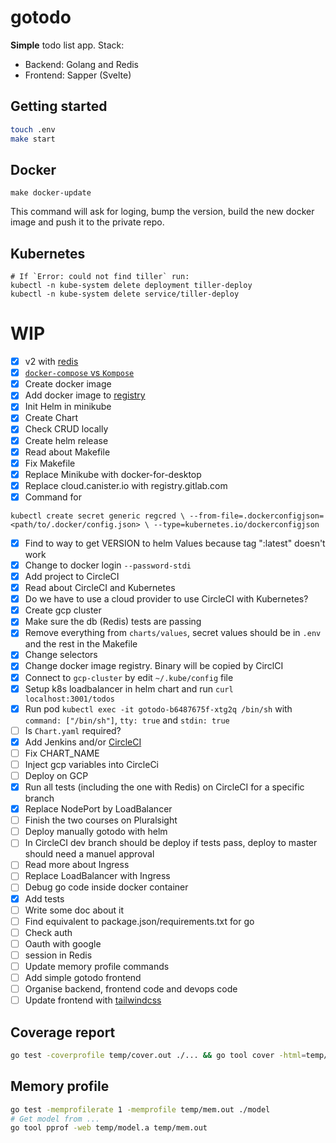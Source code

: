 # gotodo

**Simple** todo list app. Stack:

- Backend: Golang and Redis
- Frontend: Sapper (Svelte)

## Getting started

```sh
touch .env
make start
```

## Docker

```
make docker-update
```

This command will ask for loging, bump the version, build the new docker image and push it to the private repo.

## Kubernetes

```
# If `Error: could not find tiller` run:
kubectl -n kube-system delete deployment tiller-deploy
kubectl -n kube-system delete service/tiller-deploy
```

# WIP

- [x] v2 with [redis](https://godoc.org/github.com/gomodule/redigo/redis)
- [x] [`docker-compose` vs `Kompose`](https://kubernetes.io/docs/tasks/configure-pod-container/translate-compose-kubernetes/#install-kompose)
- [x] Create docker image
- [x] Add docker image to [registry](https://cloud.canister.io)
- [x] Init Helm in minikube
- [x] Create Chart
- [x] Check CRUD locally
- [x] Create helm release
- [x] Read about Makefile
- [x] Fix Makefile
- [x] Replace Minikube with docker-for-desktop
- [x] Replace cloud.canister.io with registry.gitlab.com
- [x] Command for

```
kubectl create secret generic regcred \ --from-file=.dockerconfigjson=<path/to/.docker/config.json> \ --type=kubernetes.io/dockerconfigjson
```

- [x] Find to way to get VERSION to helm Values because tag ":latest" doesn't work
- [x] Change to docker login `--password-stdi`
- [x] Add project to CircleCI
- [x] Read about CircleCI and Kubernetes
- [x] Do we have to use a cloud provider to use CircleCI with Kubernetes?
- [x] Create gcp cluster
- [x] Make sure the db (Redis) tests are passing
- [x] Remove everything from `charts/values`, secret values should be in `.env` and the rest in the Makefile
- [x] Change selectors
- [x] Change docker image registry. Binary will be copied by CirclCI
- [x] Connect to `gcp-cluster` by edit `~/.kube/config` file
- [x] Setup k8s loadbalancer in helm chart and run `curl localhost:3001/todos`
- [x] Run pod `kubectl exec -it gotodo-b6487675f-xtg2q /bin/sh` with `command: ["/bin/sh"]`, `tty: true` and `stdin: true`
- [ ] Is `Chart.yaml` required?
- [x] Add Jenkins and/or [CircleCI](https://circleci.com/pricing/#build-linux)
- [ ] Fix CHART_NAME
- [ ] Inject gcp variables into CircleCi
- [ ] Deploy on GCP
- [x] Run all tests (including the one with Redis) on CircleCI for a specific branch
- [x] Replace NodePort by LoadBalancer
- [ ] Finish the two courses on Pluralsight
- [ ] Deploy manually gotodo with helm
- [ ] In CircleCI dev branch should be deploy if tests pass, deploy to master should need a manuel approval
- [ ] Read more about Ingress
- [ ] Replace LoadBalancer with Ingress
- [ ] Debug go code inside docker container
- [x] Add tests
- [ ] Write some doc about it
- [ ] Find equivalent to package.json/requirements.txt for go
- [ ] Check auth
- [ ] Oauth with google
- [ ] session in Redis
- [ ] Update memory profile commands
- [ ] Add simple gotodo frontend
- [ ] Organise backend, frontend code and devops code
- [ ] Update frontend with [tailwindcss](https://tailwindcss.com/docs/controlling-file-size/#app)

## Coverage report

```sh
go test -coverprofile temp/cover.out ./... && go tool cover -html=temp/cover.out
```

## Memory profile

```sh
go test -memprofilerate 1 -memprofile temp/mem.out ./model
# Get model from ...
go tool pprof -web temp/model.a temp/mem.out
```

